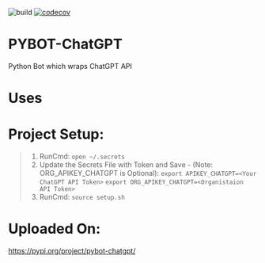 ![build](https://github.com/shubhamraj2202/pybot-chatgpt/actions/workflows/github-actions.yml/badge.svg?event=push)
[![codecov](https://codecov.io/gh/shubhamraj2202/pybot-chatgpt/branch/main/graph/badge.svg?token=X9KIXXBOAV)](https://codecov.io/gh/shubhamraj2202/pybot-chatgpt)
# PYBOT-ChatGPT
Python Bot which wraps ChatGPT API

# Uses


# Project Setup:
>1. RunCmd:
    `open ~/.secrets`
>2. Update the Secrets File with Token and Save - (Note: ORG_APIKEY_CHATGPT is Optional):
    `export APIKEY_CHATGPT=<Your ChatGPT API Token>`
    `export ORG_APIKEY_CHATGPT=<Organistaion API Token>`
>3. RunCmd:
    `source setup.sh`

# Uploaded On:
https://pypi.org/project/pybot-chatgpt/
